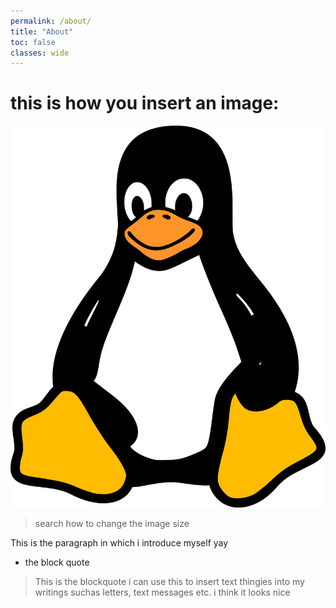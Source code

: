 ```yaml
---
permalink: /about/
title: "About"
toc: false
classes: wide
---
```

# this is how you insert an image: 

![Tux, the Linux mascot](/assets/images/tux.png)

> search how to change the image size 

This is the paragraph in which i introduce myself yay

* the block quote

> This is the blockquote i can use this to insert text thingies into my writings suchas letters, text messages etc. i think it looks nice

